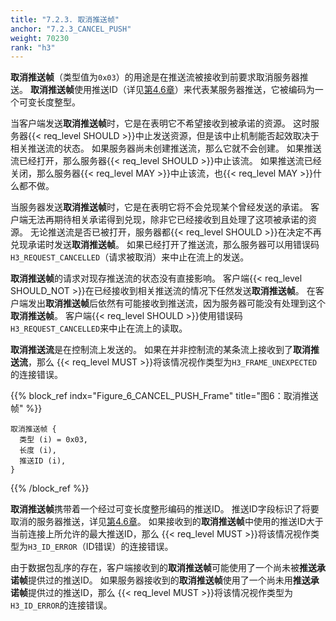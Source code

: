 ```yaml
---
title: "7.2.3. 取消推送帧"
anchor: "7.2.3_CANCEL_PUSH"
weight: 70230
rank: "h3"
---
```


**取消推送帧**（类型值为`0x03`）的用途是在推送流被接收到前要求取消服务器推送。
**取消推送帧**使用推送ID（详见[第4.6章](#4.6_Server_Push)）来代表某服务器推送，它被编码为一个可变长度整型。

当客户端发送**取消推送帧**时，它是在表明它不希望接收到被承诺的资源。
这时服务器{{< req_level SHOULD >}}中止发送资源，但是该中止机制能否起效取决于相关推送流的状态。
如果服务器尚未创建推送流，那么它就不会创建。
如果推送流已经打开，那么服务器{{< req_level SHOULD >}}中止该流。
如果推送流已经关闭，那么服务器{{< req_level MAY >}}中止该流，也{{< req_level MAY >}}什么都不做。

当服务器发送**取消推送帧**时，它是在表明它将不会兑现某个曾经发送的承诺。
客户端无法再期待相关承诺得到兑现，除非它已经接收到且处理了这项被承诺的资源。
无论推送流是否已被打开，服务器都{{< req_level SHOULD >}}在决定不再兑现承诺时发送**取消推送帧**。
如果已经打开了推送流，那么服务器可以用错误码`H3_REQUEST_CANCELLED`（请求被取消）来中止在流上的发送。

**取消推送帧**的请求对现存推送流的状态没有直接影响。
客户端{{< req_level SHOULD_NOT >}}在已经接收到相关推送流的情况下任然发送**取消推送帧**。
在客户端发出**取消推送帧**后依然有可能接收到推送流，因为服务器可能没有处理到这个**取消推送帧**。
客户端{{< req_level SHOULD >}}使用错误码`H3_REQUEST_CANCELLED`来中止在流上的读取。

**取消推送流**是在控制流上发送的。
如果在并非控制流的某条流上接收到了**取消推送流**，那么 {{< req_level MUST >}}将该情况视作类型为`H3_FRAME_UNEXPECTED`的连接错误。

{{% block_ref
indx="Figure_6_CANCEL_PUSH_Frame"
title="图6：取消推送帧" %}}

```
取消推送帧 {
  类型 (i) = 0x03,
  长度 (i),
  推送ID (i),
}
```

{{% /block_ref %}}

**取消推送帧**携带着一个经过可变长度整形编码的推送ID。
推送ID字段标识了将要取消的服务器推送，详见[第4.6章](#4.6_Server_Push)。
如果接收到的**取消推送帧**中使用的推送ID大于当前连接上所允许的最大推送ID，那么 {{< req_level MUST >}}将该情况视作类型为`H3_ID_ERROR`（ID错误）的连接错误。

由于数据包乱序的存在，客户端接收到的**取消推送帧**可能使用了一个尚未被**推送承诺帧**提供过的推送ID。
如果服务器接收到的**取消推送帧**使用了一个尚未用**推送承诺帧**提供过的推送ID，那么 {{< req_level MUST >}}将该情况视作类型为`H3_ID_ERROR`的连接错误。
